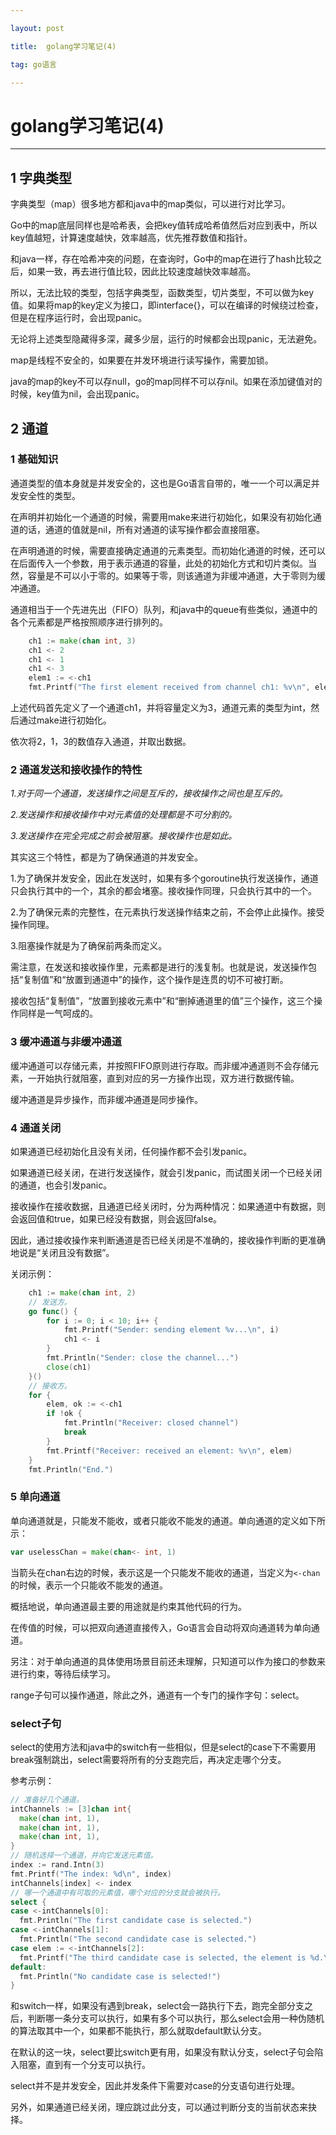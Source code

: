 ```yaml
---

layout: post

title:  golang学习笔记(4)

tag: go语言

---
```


# golang学习笔记(4)

---

## 1 字典类型

字典类型（map）很多地方都和java中的map类似，可以进行对比学习。

Go中的map底层同样也是哈希表，会把key值转成哈希值然后对应到表中，所以key值越短，计算速度越快，效率越高，优先推荐数值和指针。

和java一样，存在哈希冲突的问题，在查询时，Go中的map在进行了hash比较之后，如果一致，再去进行值比较，因此比较速度越快效率越高。

所以，无法比较的类型，包括字典类型，函数类型，切片类型，不可以做为key值。如果将map的key定义为接口，即interface{}，可以在编译的时候绕过检查，但是在程序运行时，会出现panic。

无论将上述类型隐藏得多深，藏多少层，运行的时候都会出现panic，无法避免。

map是线程不安全的，如果要在并发环境进行读写操作，需要加锁。

java的map的key不可以存null，go的map同样不可以存nil。如果在添加键值对的时候，key值为nil，会出现panic。

## 2 通道

### 1 基础知识

通道类型的值本身就是并发安全的，这也是Go语言自带的，唯一一个可以满足并发安全性的类型。

在声明并初始化一个通道的时候，需要用make来进行初始化，如果没有初始化通道的话，通道的值就是nil，所有对通道的读写操作都会直接阻塞。

在声明通道的时候，需要直接确定通道的元素类型。而初始化通道的时候，还可以在后面传入一个参数，用于表示通道的容量，此处的初始化方式和切片类似。当然，容量是不可以小于零的。如果等于零，则该通道为非缓冲通道，大于零则为缓冲通道。

通道相当于一个先进先出（FIFO）队列，和java中的queue有些类似，通道中的各个元素都是严格按照顺序进行排列的。

```go
    ch1 := make(chan int, 3) 
    ch1 <- 2 
    ch1 <- 1 
    ch1 <- 3 
    elem1 := <-ch1 
    fmt.Printf("The first element received from channel ch1: %v\n", elem1)
```

上述代码首先定义了一个通道ch1，并将容量定义为3，通道元素的类型为int，然后通过make进行初始化。

依次将2，1，3的数值存入通道，并取出数据。

### 2 通道发送和接收操作的特性

*1.对于同一个通道，发送操作之间是互斥的，接收操作之间也是互斥的。*

*2.发送操作和接收操作中对元素值的处理都是不可分割的。*

*3.发送操作在完全完成之前会被阻塞。接收操作也是如此。*

其实这三个特性，都是为了确保通道的并发安全。

1.为了确保并发安全，因此在发送时，如果有多个goroutine执行发送操作，通道只会执行其中的一个，其余的都会堵塞。接收操作同理，只会执行其中的一个。

2.为了确保元素的完整性，在元素执行发送操作结束之前，不会停止此操作。接受操作同理。

3.阻塞操作就是为了确保前两条而定义。

需注意，在发送和接收操作里，元素都是进行的浅复制。也就是说，发送操作包括“复制值”和“放置到通道中”的操作，这个操作是连贯的切不可被打断。

接收包括“复制值”，“放置到接收元素中”和“删掉通道里的值”三个操作，这三个操作同样是一气呵成的。

### 3 缓冲通道与非缓冲通道

缓冲通道可以存储元素，并按照FIFO原则进行存取。而非缓冲通道则不会存储元素，一开始执行就阻塞，直到对应的另一方操作出现，双方进行数据传输。

缓冲通道是异步操作，而非缓冲通道是同步操作。

### 4 通道关闭

如果通道已经初始化且没有关闭，任何操作都不会引发panic。

如果通道已经关闭，在进行发送操作，就会引发panic，而试图关闭一个已经关闭的通道，也会引发panic。

接收操作在接收数据，且通道已经关闭时，分为两种情况：如果通道中有数据，则会返回值和true，如果已经没有数据，则会返回false。

因此，通过接收操作来判断通道是否已经关闭是不准确的，接收操作判断的更准确地说是“关闭且没有数据”。

关闭示例：

```go
    ch1 := make(chan int, 2)
    // 发送方。
    go func() {
        for i := 0; i < 10; i++ {
            fmt.Printf("Sender: sending element %v...\n", i)
            ch1 <- i
        }
        fmt.Println("Sender: close the channel...")
        close(ch1)
    }()
    // 接收方。
    for {
        elem, ok := <-ch1
        if !ok {
            fmt.Println("Receiver: closed channel")
            break
        }
        fmt.Printf("Receiver: received an element: %v\n", elem)
    }
    fmt.Println("End.")
```

### 5 单向通道

单向通道就是，只能发不能收，或者只能收不能发的通道。单向通道的定义如下所示：

```go
var uselessChan = make(chan<- int, 1)
```

当箭头在chan右边的时候，表示这是一个只能发不能收的通道，当定义为`<-chan`的时候，表示一个只能收不能发的通道。

概括地说，单向通道最主要的用途就是约束其他代码的行为。

在传值的时候，可以把双向通道直接传入，Go语言会自动将双向通道转为单向通道。

另注：对于单向通道的具体使用场景目前还未理解，只知道可以作为接口的参数来进行约束，等待后续学习。

range子句可以操作通道，除此之外，通道有一个专门的操作字句：select。

### select子句

select的使用方法和java中的switch有一些相似，但是select的case下不需要用break强制跳出，select需要将所有的分支跑完后，再决定走哪个分支。

参考示例：

```go
// 准备好几个通道。
intChannels := [3]chan int{
  make(chan int, 1),
  make(chan int, 1),
  make(chan int, 1),
}
// 随机选择一个通道，并向它发送元素值。
index := rand.Intn(3)
fmt.Printf("The index: %d\n", index)
intChannels[index] <- index
// 哪一个通道中有可取的元素值，哪个对应的分支就会被执行。
select {
case <-intChannels[0]:
  fmt.Println("The first candidate case is selected.")
case <-intChannels[1]:
  fmt.Println("The second candidate case is selected.")
case elem := <-intChannels[2]:
  fmt.Printf("The third candidate case is selected, the element is %d.\n", elem)
default:
  fmt.Println("No candidate case is selected!")
}
```

和switch一样，如果没有遇到break，select会一路执行下去，跑完全部分支之后，判断哪一条分支可以执行，如果有多个可以执行，那么select会用一种伪随机的算法取其中一个，如果都不能执行，那么就取default默认分支。

在默认的这一块，select要比switch更有用，如果没有默认分支，select子句会陷入阻塞，直到有一个分支可以执行。

select并不是并发安全，因此并发条件下需要对case的分支语句进行处理。

另外，如果通道已经关闭，理应跳过此分支，可以通过判断分支的当前状态来抉择。